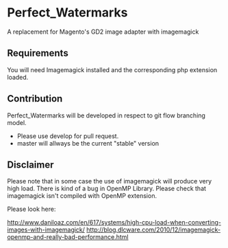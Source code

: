 Perfect_Watermarks
==================

A replacement for Magento's GD2 image adapter with imagemagick

Requirements
------------

You will need Imagemagick installed and the corresponding php extension
loaded.

Contribution
------------

Perfect_Watermarks will be developed in respect to git flow branching model.

* Please use develop for pull request.
* master will allways be the current "stable" version

Disclaimer
----------

Please note that in some case the use of imagemagick will produce
very high load. There is kind of a bug in OpenMP Library. Please
check that imagemagick isn't compiled with OpenMP extension.

Please look here:

http://www.daniloaz.com/en/617/systems/high-cpu-load-when-converting-images-with-imagemagick/
http://blog.dlcware.com/2010/12/imagemagick-openmp-and-really-bad-performance.html
